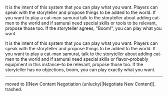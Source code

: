 It is the intent of this system that you can play what you want. Players can speak with the storyteller and propose things to be added to the world. If you want to play a cat-man samurai talk to the storyteller about adding cat-men to the world and if samurai need special skills or tools to be relevant, propose those too. If the storyteller agrees, "Boom!", you can play what you want.

It is the intent of this system that you can play what you want. Players can speak with the storyteller and propose things to be added to the world. If you want to play a cat-man samurai, talk to the storyteller about adding cat-men to the world and if samurai need special skills or flavor–probably equipment in this instance–to be relevant, propose those too. If the storyteller has no objections, boom, you can play exactly what you want.

---

moved to [[New Content Negotiation (unlucky)|Negotiate New Content]]. trashed.